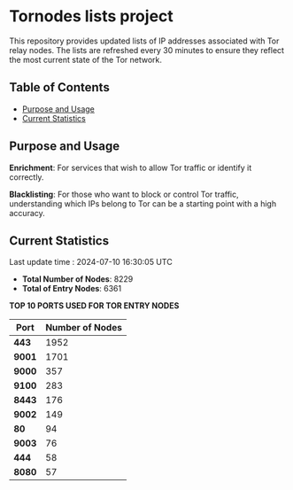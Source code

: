# Tornodes lists project

This repository provides updated lists of IP addresses associated with Tor relay nodes. The lists are refreshed every 30 minutes to ensure they reflect the most current state of the Tor network.

## Table of Contents

- [Purpose and Usage](#purpose-and-usage)
- [Current Statistics](#current-statistics)


## Purpose and Usage

**Enrichment**: For services that wish to allow Tor traffic or identify it correctly.

**Blacklisting**: For those who want to block or control Tor traffic, understanding which IPs belong to Tor can be a starting point with a high accuracy.

## Current Statistics

Last update time : 2024-07-10 16:30:05 UTC

- **Total Number of Nodes**: 8229
- **Total of Entry Nodes**: 6361

**TOP 10 PORTS USED FOR TOR ENTRY NODES**

| **Port** | **Number of Nodes** |
|------|-----------------|
| **443**   | 1952  |
| **9001**   | 1701  |
| **9000**   | 357  |
| **9100**   | 283  |
| **8443**   | 176  |
| **9002**   | 149  |
| **80**   | 94  |
| **9003**   | 76  |
| **444**   | 58  |
| **8080**   | 57  |

